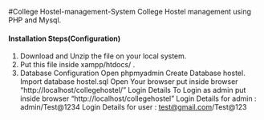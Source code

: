 #College Hostel-management-System
 College Hostel management using PHP and Mysql.
#### Installation Steps(Configuration)
1. Download and Unzip the file on your local system.
2.  Put this file inside xampp/htdocs/ .
3.  Database Configuration
Open phpmyadmin
Create Database hostel.
Import database hostel.sql
Open Your browser put inside browser “http://localhost/collegehostel/”
Login Details
To Login as admin put inside browser “http://localhost/collegehostel”
Login Details for admin : admin/Test@1234
Login Details for user : test@gmail.com/Test@123

